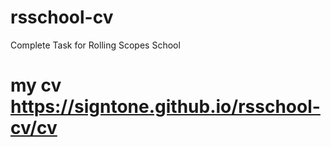 # rsschool-cv

Complete Task for Rolling Scopes School

# my cv https://signtone.github.io/rsschool-cv/cv
